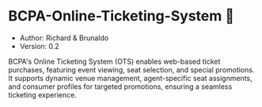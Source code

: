 # BCPA-Online-Ticketing-System 🎫

- Author: Richard & Brunaldo 
- Version: 0.2

BCPA's Online Ticketing System (OTS) enables web-based ticket purchases, featuring event viewing, seat selection, and special promotions. It supports dynamic venue management, agent-specific seat assignments, and consumer profiles for targeted promotions, ensuring a seamless ticketing experience.
